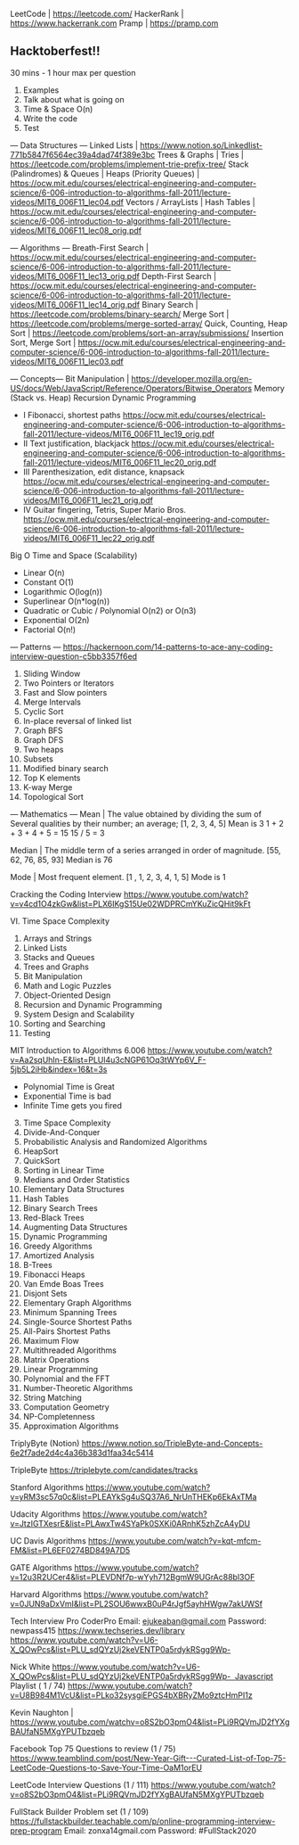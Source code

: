 LeetCode | https://leetcode.com/ 
HackerRank | https://www.hackerrank.com
Pramp | https://pramp.com

## Hacktoberfest!!

30 mins - 1 hour max per question

1.	Examples
2.	Talk about what is going on
3. 	Time & Space O(n)
4.	Write the code
5.	Test

— Data Structures —
Linked Lists | https://www.notion.so/LinkedIist-771b5847f6564ec39a4dad74f389e3bc
Trees & Graphs | 
Tries | https://leetcode.com/problems/implement-trie-prefix-tree/
Stack (Palindromes) & Queues | 
Heaps (Priority Queues) | https://ocw.mit.edu/courses/electrical-engineering-and-computer-science/6-006-introduction-to-algorithms-fall-2011/lecture-videos/MIT6_006F11_lec04.pdf
Vectors / ArrayLists | 
Hash Tables | https://ocw.mit.edu/courses/electrical-engineering-and-computer-science/6-006-introduction-to-algorithms-fall-2011/lecture-videos/MIT6_006F11_lec08_orig.pdf

— Algorithms —
Breath-First Search | https://ocw.mit.edu/courses/electrical-engineering-and-computer-science/6-006-introduction-to-algorithms-fall-2011/lecture-videos/MIT6_006F11_lec13_orig.pdf
Depth-First Search | https://ocw.mit.edu/courses/electrical-engineering-and-computer-science/6-006-introduction-to-algorithms-fall-2011/lecture-videos/MIT6_006F11_lec14_orig.pdf
Binary Search | https://leetcode.com/problems/binary-search/
Merge Sort | https://leetcode.com/problems/merge-sorted-array/
Quick, Counting, Heap Sort | https://leetcode.com/problems/sort-an-array/submissions/
Insertion Sort, Merge Sort | https://ocw.mit.edu/courses/electrical-engineering-and-computer-science/6-006-introduction-to-algorithms-fall-2011/lecture-videos/MIT6_006F11_lec03.pdf


— Concepts—
Bit Manipulation | https://developer.mozilla.org/en-US/docs/Web/JavaScript/Reference/Operators/Bitwise_Operators
Memory (Stack vs. Heap)
Recursion
Dynamic Programming
- I Fibonacci, shortest paths https://ocw.mit.edu/courses/electrical-engineering-and-computer-science/6-006-introduction-to-algorithms-fall-2011/lecture-videos/MIT6_006F11_lec19_orig.pdf
- II Text justification, blackjack https://ocw.mit.edu/courses/electrical-engineering-and-computer-science/6-006-introduction-to-algorithms-fall-2011/lecture-videos/MIT6_006F11_lec20_orig.pdf
- III Parenthesization, edit distance, knapsack https://ocw.mit.edu/courses/electrical-engineering-and-computer-science/6-006-introduction-to-algorithms-fall-2011/lecture-videos/MIT6_006F11_lec21_orig.pdf
- IV Guitar fingering, Tetris, Super Mario Bros. https://ocw.mit.edu/courses/electrical-engineering-and-computer-science/6-006-introduction-to-algorithms-fall-2011/lecture-videos/MIT6_006F11_lec22_orig.pdf

Big O Time and Space (Scalability)
- Linear O(n)
- Constant O(1)
- Logarithmic O(log(n))
- Superlinear O(n*log(n))
- Quadratic or Cubic / Polynomial O(n2) or O(n3)
- Exponential O(2n)
- Factorial O(n!)


— Patterns —
https://hackernoon.com/14-patterns-to-ace-any-coding-interview-question-c5bb3357f6ed
1. Sliding Window
2. Two Pointers or Iterators
3. Fast and Slow pointers
4. Merge Intervals
5. Cyclic Sort
6. In-place reversal of linked list
7. Graph BFS
8. Graph DFS
9. Two heaps 
10. Subsets
11. Modified binary search
12. Top K elements
13. K-way Merge
14. Topological Sort


— Mathematics —
Mean | The value obtained by dividing the sum of Several qualities by their number; an average;
[1, 2, 3, 4, 5] Mean is 3
1 + 2 + 3 + 4 + 5 = 15
15 / 5 =  3

Median | The middle term of a series arranged in order of magnitude. 
[55, 62, 76, 85, 93] Median is 76

Mode | Most frequent element.
[1 , 1, 2, 3, 4, 1, 5] Mode is 1



Cracking the Coding Interview
https://www.youtube.com/watch?v=v4cd1O4zkGw&list=PLX6IKgS15Ue02WDPRCmYKuZicQHit9kFt

VI. Time Space Complexity
1. Arrays and Strings
2. Linked Lists
3. Stacks and Queues
4. Trees and Graphs
5. Bit Manipulation
6. Math and Logic Puzzles
7. Object-Oriented Design
8. Recursion and Dynamic Programming
9. System Design and Scalability
10. Sorting and Searching
11. Testing


MIT Introduction to Algorithms 6.006
https://www.youtube.com/watch?v=Aa2sqUhIn-E&list=PLUl4u3cNGP61Oq3tWYp6V_F-5jb5L2iHb&index=16&t=3s

- Polynomial Time is Great
- Exponential Time is bad
- Infinite Time gets you fired

3. Time Space Complexity
4. Divide-And-Conquer
5. Probabilistic Analysis and Randomized Algorithms
6. HeapSort
7. QuickSort
8. Sorting in Linear Time
9. Medians and Order Statistics
10. Elementary Data Structures
11. Hash Tables
12. Binary Search Trees
13. Red-Black Trees
14. Augmenting Data Structures
15. Dynamic Programming
16. Greedy Algorithms
17. Amortized Analysis
18. B-Trees
19. Fibonacci Heaps
20. Van Emde Boas Trees
21. Disjont Sets
22. Elementary Graph Algorithms
23. Minimum Spanning Trees
24. Single-Source Shortest Paths
25. All-Pairs Shortest Paths
26. Maximum Flow
27. Multithreaded Algorithms
28. Matrix Operations
29. Linear Programming
30. Polynomial and the FFT
31. Number-Theoretic Algorithms
32. String Matching
33. Computation Geometry
34. NP-Completenness
35. Approximation Algorithms


TriplyByte (Notion)
https://www.notion.so/TripleByte-and-Concepts-6e2f7ade2d4c4a36b383d1faa34c5414

TripleByte
https://triplebyte.com/candidates/tracks

Stanford Algorithms 
https://www.youtube.com/watch?v=yRM3sc57q0c&list=PLEAYkSg4uSQ37A6_NrUnTHEKp6EkAxTMa

Udacity Algorithms
https://www.youtube.com/watch?v=JtzIGTXesrE&list=PLAwxTw4SYaPk0SXKi0ARnhK5zhZcA4yDU

UC Davis Algorithms
https://www.youtube.com/watch?v=kqt-mfcm-FM&list=PL6EF0274BD849A7D5

GATE Algorithms
https://www.youtube.com/watch?v=12u3R2UCer4&list=PLEVDNf7p-wYyh712BgmW9UGrAc88bl3OF

Harvard Algorithms
https://www.youtube.com/watch?v=0JUN9aDxVmI&list=PL2SOU6wwxB0uP4rJgf5ayhHWgw7akUWSf

Tech Interview Pro 
CoderPro 
Email: ejukeaban@gmail.com
Password: newpass415
https://www.techseries.dev/library
https://www.youtube.com/watch?v=U6-X_QOwPcs&list=PLU_sdQYzUj2keVENTP0a5rdykRSgg9Wp-

Nick White 
https://www.youtube.com/watch?v=U6-X_QOwPcs&list=PLU_sdQYzUj2keVENTP0a5rdykRSgg9Wp-  Javascript Playlist ( 1 / 74)
https://www.youtube.com/watch?v=U8B984M1VcU&list=PLko32sysgiEPGS4bXBRyZMo9ztcHmPI1z

Kevin Naughton | https://www.youtube.com/watchv=o8S2bO3pmO4&list=PLi9RQVmJD2fYXgBAUfaN5MXgYPUTbzqeb

Facebook Top 75 Questions to review (1 / 75)
https://www.teamblind.com/post/New-Year-Gift---Curated-List-of-Top-75-LeetCode-Questions-to-Save-Your-Time-OaM1orEU

LeetCode Interview Questions (1 / 111)
https://www.youtube.com/watch?v=o8S2bO3pmO4&list=PLi9RQVmJD2fYXgBAUfaN5MXgYPUTbzqeb

FullStack Builder Problem set (1 / 109)
https://fullstackbuilder.teachable.com/p/online-programming-interview-prep-program
Email: zonxa14gmail.com
Password: #FullStack2020
